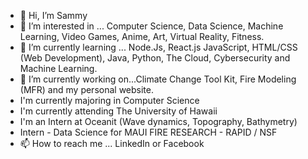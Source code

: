 - 👋 Hi, I’m Sammy
- 👀 I’m interested in ... Computer Science, Data Science, Machine Learning, Video Games, Anime, Art, Virtual Reality, Fitness.
- 🌱 I’m currently learning ... Node.Js, React.js JavaScript, HTML/CSS (Web Development), Java, Python, The Cloud, Cybersecurity and Machine Learning.
- 💞️ I’m currently working on...Climate Change Tool Kit, Fire Modeling (MFR) and my personal website.
- I'm currently majoring in Computer Science
- I'm currently attending The University of Hawaii
- I'm an Intern at Oceanit (Wave dynamics, Topography, Bathymetry)
- Intern - Data Science for MAUI FIRE RESEARCH - RAPID / NSF
- 📫 How to reach me ... LinkedIn or Facebook
<!---
SammyCode002/SammyCode002 is a ✨ special ✨ repository because its `README.md` (this file) appears on your GitHub profile.
You can click the Preview link to take a look at your changes.
--->
